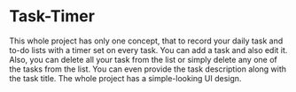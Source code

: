 # Task-Timer
This whole project has only one concept, that to record your daily task and to-do lists with a timer set on every task. You can add a task and also edit it. Also, you can delete all your task from the list or simply delete any one of the tasks from the list. You can even provide the task description along with the task title. The whole project has a simple-looking UI design.
